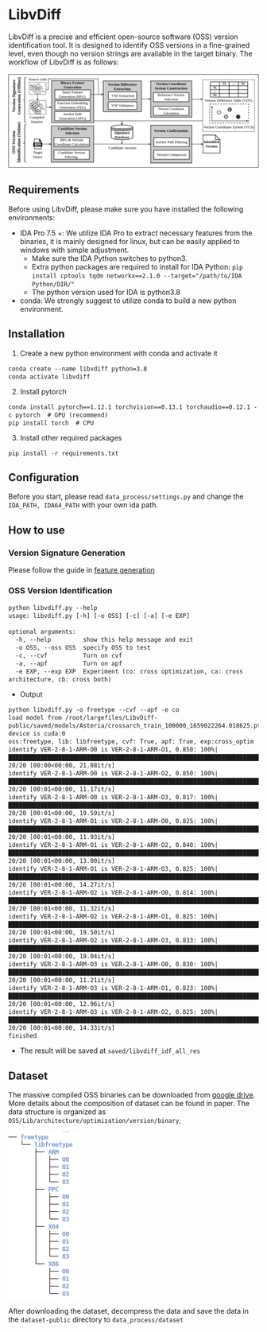 # LibvDiff
LibvDiff is a precise and efficient open-source software (OSS) version identification tool. It is designed to identify OSS versions in a fine-grained level, even though no version strings are available in the target binary. The workflow of LibvDiff is as follows:

![](imgs/LibvDiff_workflow-final.png)

## Requirements
Before using LibvDiff, please make sure you have installed the following environments:
- IDA Pro 7.5 +: We utilize IDA Pro to extract necessary features from the binaries, it is mainly designed for linux, but can be easily applied to windows with simple adjustment.  
  - Make sure the IDA Python switches to python3.
  - Extra python packages are required to install for IDA Python: `pip install cptools tqdm networkx==2.1.0 --target="/path/to/IDA Python/DIR/"`
  - The python version used for IDA is python3.8
- conda: We strongly suggest to utilize conda to build a new python environment.

## Installation
1. Create a new python environment with conda and activate it
```shell
conda create --name libvdiff python=3.8
conda activate libvdiff
```
2. Install pytorch
```shell
conda install pytorch==1.12.1 torchvision==0.13.1 torchaudio==0.12.1 -c pytorch  # GPU (recommend)
pip install torch  # CPU
```
3. Install other required packages
```shell
pip install -r requirements.txt
```

## Configuration
Before you start, please read `data_process/settings.py` and change the `IDA_PATH, IDA64_PATH` with your own ida path.

## How to use

### Version Signature Generation 
Please follow the guide in [feature generation](data_process/README.md) 

### OSS Version Identification
```shell
python libvdiff.py --help
usage: libvdiff.py [-h] [-o OSS] [-c] [-a] [-e EXP]

optional arguments:
  -h, --help         show this help message and exit
  -o OSS, --oss OSS  specify OSS to test
  -c, --cvf          Turn on cvf
  -a, --apf          Turn on apf
  -e EXP, --exp EXP  Experiment (co: cross optimization, ca: cross architecture, cb: cross both)
```

- Output
```shell
python libvdiff.py -o freetype --cvf --apf -e co
load model from /root/largefiles/LibvDiff-public/saved/models/Asteria/crossarch_train_100000_1659022264.018625.pt, device is cuda:0
oss:freetype, lib: libfreetype, cvf: True, apf: True, exp:cross_optim
identify VER-2-8-1-ARM-O0 is VER-2-8-1-ARM-O1, 0.850: 100%|███████████████████████████████████████████████████████████████████████████████████| 20/20 [00:00<00:00, 21.88it/s]
identify VER-2-8-1-ARM-O0 is VER-2-8-1-ARM-O2, 0.850: 100%|███████████████████████████████████████████████████████████████████████████████████| 20/20 [00:01<00:00, 11.17it/s]
identify VER-2-8-1-ARM-O0 is VER-2-8-1-ARM-O3, 0.817: 100%|███████████████████████████████████████████████████████████████████████████████████| 20/20 [00:01<00:00, 19.59it/s]
identify VER-2-8-1-ARM-O1 is VER-2-8-1-ARM-O0, 0.825: 100%|███████████████████████████████████████████████████████████████████████████████████| 20/20 [00:01<00:00, 11.93it/s]
identify VER-2-8-1-ARM-O1 is VER-2-8-1-ARM-O2, 0.840: 100%|███████████████████████████████████████████████████████████████████████████████████| 20/20 [00:01<00:00, 13.00it/s]
identify VER-2-8-1-ARM-O1 is VER-2-8-1-ARM-O3, 0.825: 100%|███████████████████████████████████████████████████████████████████████████████████| 20/20 [00:01<00:00, 14.27it/s]
identify VER-2-8-1-ARM-O2 is VER-2-8-1-ARM-O0, 0.814: 100%|███████████████████████████████████████████████████████████████████████████████████| 20/20 [00:01<00:00, 11.32it/s]
identify VER-2-8-1-ARM-O2 is VER-2-8-1-ARM-O1, 0.825: 100%|███████████████████████████████████████████████████████████████████████████████████| 20/20 [00:01<00:00, 19.50it/s]
identify VER-2-8-1-ARM-O2 is VER-2-8-1-ARM-O3, 0.833: 100%|███████████████████████████████████████████████████████████████████████████████████| 20/20 [00:01<00:00, 19.04it/s]
identify VER-2-8-1-ARM-O3 is VER-2-8-1-ARM-O0, 0.830: 100%|███████████████████████████████████████████████████████████████████████████████████| 20/20 [00:01<00:00, 11.21it/s]
identify VER-2-8-1-ARM-O3 is VER-2-8-1-ARM-O1, 0.823: 100%|███████████████████████████████████████████████████████████████████████████████████| 20/20 [00:01<00:00, 12.96it/s]
identify VER-2-8-1-ARM-O3 is VER-2-8-1-ARM-O2, 0.825: 100%|███████████████████████████████████████████████████████████████████████████████████| 20/20 [00:01<00:00, 14.33it/s]
finished
```
- The result will be saved at `saved/libvdiff_idf_all_res`

## Dataset
The massive compiled OSS binaries can be downloaded from [google drive](https://drive.google.com/file/d/14g5fDqO1sW9WzxWOV2xvT2XFp90XIk97/view?usp=share_link). More details about the composition of dataset can be found in paper. The data structure is organized as `OSS/Lib/architecture/optimization/version/binary`, 

![img.png](imgs/data_structure.png)

After downloading the dataset, decompress the data and save the data in the `dataset-public` directory to `data_process/dataset`

  
